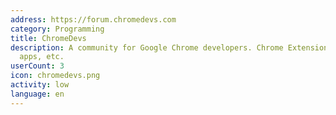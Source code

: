 ```yaml
---
address: https://forum.chromedevs.com
category: Programming
title: ChromeDevs
description: A community for Google Chrome developers. Chrome Extensions, Chrome OS
  apps, etc.
userCount: 3
icon: chromedevs.png
activity: low
language: en
---
```

